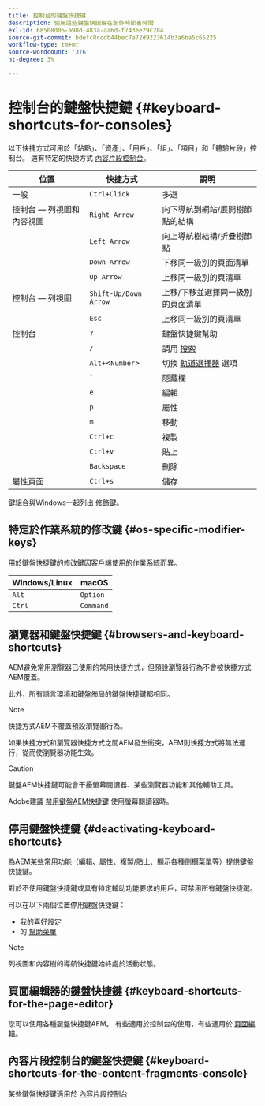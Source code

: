 ```yaml
---
title: 控制台的鍵盤快捷鍵
description: 使用這些鍵盤快捷鍵在創作時節省時間
exl-id: 68508d05-a98d-483a-aa6d-f743ee29c284
source-git-commit: bdefc8ccdb44bec7a72d9223614b3a6ba5c65225
workflow-type: tm+mt
source-wordcount: '376'
ht-degree: 3%

---
```


# 控制台的鍵盤快捷鍵 {#keyboard-shortcuts-for-consoles}

以下快捷方式可用於「站點」、「資產」、「用戶」、「組」、「項目」和「體驗片段」控制台。 還有特定的快捷方式 [內容片段控制台](#keyboard-shortcuts-for-the-content-fragments-console)。

| 位置 | 快捷方式 | 說明 |
|---|---|---|
| 一般 | `Ctrl+Click` | 多選 |
| 控制台 — 列視圖和內容視圖 | `Right Arrow` | 向下導航到網站/展開樹節點的結構 |
|  | `Left Arrow` | 向上導航樹結構/折疊樹節點 |
|  | `Down Arrow` | 下移同一級別的頁面清單 |
|  | `Up Arrow` | 上移同一級別的頁清單 |
| 控制台 — 列視圖 | `Shift-Up/Down Arrow` | 上移/下移並選擇同一級別的頁面清單 |
|  | `Esc` | 上移同一級別的頁清單 |
| 控制台 | `?` | 鍵盤快捷鍵幫助 |
|  | `/` | 調用 [搜索](/help/sites-cloud/authoring/getting-started/search.md) |
|  | `Alt+`&lt;`Number`> | 切換 [軌道選擇器](/help/sites-cloud/authoring/getting-started/basic-handling.md#rail-selector) 選項 |
|  | ``` ` ``` | 隱藏欄 |
|  | `e` | 編輯 |
|  | `p` | 屬性 |
|  | `m` | 移動 |
|  | `Ctrl+c` | 複製 |
|  | `Ctrl+v` | 貼上 |
|  | `Backspace` | 刪除 |
| 屬性頁面 | `Ctrl+s` | 儲存 |

鍵組合與Windows一起列出 [修飾鍵](#os-specific-modifier-keys)。

## 特定於作業系統的修改鍵 {#os-specific-modifier-keys}

用於鍵盤快捷鍵的修改鍵因客戶端使用的作業系統而異。

| Windows/Linux | macOS |
|---|---|
| `Alt` | `Option` |
| `Ctrl` | `Command` |

## 瀏覽器和鍵盤快捷鍵 {#browsers-and-keyboard-shortcuts}

AEM避免常用瀏覽器已使用的常用快捷方式，但預設瀏覽器行為不會被快捷方式AEM覆蓋。

此外，所有語言環境和鍵盤佈局的鍵盤快捷鍵都相同。

>[!NOTE]
>
>快捷方式AEM不覆蓋預設瀏覽器行為。
>
>如果快捷方式和瀏覽器快捷方式之間AEM發生衝突，AEM則快捷方式將無法運行，從而使瀏覽器功能生效。

>[!CAUTION]
>
>鍵盤AEM快捷鍵可能會干擾螢幕閱讀器、某些瀏覽器功能和其他輔助工具。
>
>Adobe建議 [禁用鍵盤AEM快捷鍵](#deactivating-keyboard-shortcuts) 使用螢幕閱讀器時。

## 停用鍵盤快捷鍵 {#deactivating-keyboard-shortcuts}

為AEM某些常用功能（編輯、屬性、複製/貼上、顯示各種側欄菜單等）提供鍵盤快捷鍵。

對於不使用鍵盤快捷鍵或具有特定輔助功能要求的用戶，可禁用所有鍵盤快捷鍵。

可以在以下兩個位置停用鍵盤快捷鍵：

* [我的喜好設定](/help/sites-cloud/authoring/getting-started/account-environment.md#my-preferences)
* 的 [幫助菜單](/help/sites-cloud/authoring/getting-started/basic-handling.md#accessing-help)

>[!NOTE]
>
>列視圖和內容樹的導航快捷鍵始終處於活動狀態。

## 頁面編輯器的鍵盤快捷鍵 {#keyboard-shortcuts-for-the-page-editor}

您可以使用各種鍵盤快捷鍵AEM。 有些適用於控制台的使用，有些適用於 [頁面編輯](/help/sites-cloud/authoring/fundamentals/keyboard-shortcuts.md)。

## 內容片段控制台的鍵盤快捷鍵 {#keyboard-shortcuts-for-the-content-fragments-console}

某些鍵盤快捷鍵適用於 [內容片段控制台](/help/sites-cloud/administering/content-fragments/content-fragments-console-keyboard-shortcuts.md)